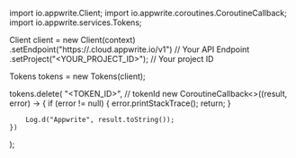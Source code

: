 import io.appwrite.Client;
import io.appwrite.coroutines.CoroutineCallback;
import io.appwrite.services.Tokens;

Client client = new Client(context)
    .setEndpoint("https://<REGION>.cloud.appwrite.io/v1") // Your API Endpoint
    .setProject("<YOUR_PROJECT_ID>"); // Your project ID

Tokens tokens = new Tokens(client);

tokens.delete(
    "<TOKEN_ID>", // tokenId 
    new CoroutineCallback<>((result, error) -> {
        if (error != null) {
            error.printStackTrace();
            return;
        }

        Log.d("Appwrite", result.toString());
    })
);


